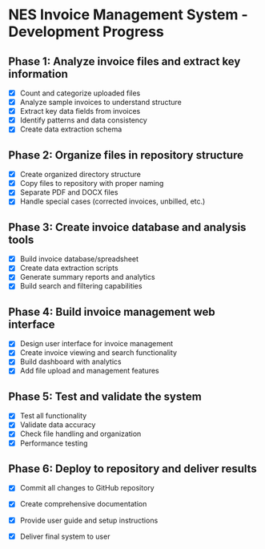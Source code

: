 # NES Invoice Management System - Development Progress

## Phase 1: Analyze invoice files and extract key information
- [x] Count and categorize uploaded files
- [x] Analyze sample invoices to understand structure
- [x] Extract key data fields from invoices
- [x] Identify patterns and data consistency
- [x] Create data extraction schema

## Phase 2: Organize files in repository structure
- [x] Create organized directory structure
- [x] Copy files to repository with proper naming
- [x] Separate PDF and DOCX files
- [x] Handle special cases (corrected invoices, unbilled, etc.)

## Phase 3: Create invoice database and analysis tools
- [x] Build invoice database/spreadsheet
- [x] Create data extraction scripts
- [x] Generate summary reports and analytics
- [x] Build search and filtering capabilities

## Phase 4: Build invoice management web interface
- [x] Design user interface for invoice management
- [x] Create invoice viewing and search functionality
- [x] Build dashboard with analytics
- [x] Add file upload and management features

## Phase 5: Test and validate the system
- [x] Test all functionality
- [x] Validate data accuracy
- [x] Check file handling and organization
- [x] Performance testing

## Phase 6: Deploy to repository and deliver results
- [x] Commit all changes to GitHub repository
- [x] Create comprehensive documentation
- [x] Provide user guide and setup instructions
- [x] Deliver final system to user

